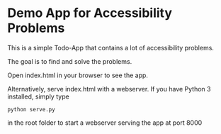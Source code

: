 # Demo App for Accessibility Problems

This is a simple Todo-App that contains a lot of accessibility problems. 

The goal is to find and solve the problems.

Open index.html in your browser to see the app.

Alternatively, serve index.html with a webserver. If you have Python 3 installed, simply type

```python serve.py```

in the root folder to start a webserver serving the app at port 8000